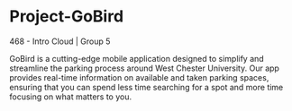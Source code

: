 # Project-GoBird
468 - Intro Cloud | Group 5

GoBird is a cutting-edge mobile application designed to simplify and streamline the parking process around West Chester University. Our app provides real-time information on available and taken parking spaces, ensuring that you can spend less time searching for a spot and more time focusing on what matters to you. 
